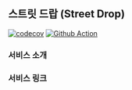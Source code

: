 ## 스트릿 드랍 (Street Drop)

[![codecov](https://codecov.io/gh/depromeet/street-drop-server/branch/main/graph/badge.svg?token=7EHWI73ZQU)](https://codecov.io/gh/depromeet/street-drop-server)
[![Github Action](https://github.com/depromeet/street-drop-server/actions/workflows/jacoco.yml/badge.svg)](https://github.com/depromeet/street-drop-server/actions)

### 서비스 소개

### 서비스 링크

